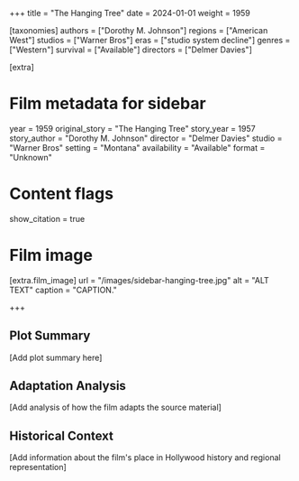 +++
title = "The Hanging Tree"
date = 2024-01-01
weight = 1959

[taxonomies]
authors = ["Dorothy M. Johnson"]
regions = ["American West"]
studios = ["Warner Bros"]
eras = ["studio system decline"]
genres = ["Western"]
survival = ["Available"]
directors = ["Delmer Davies"]

[extra]
# Film metadata for sidebar
year = 1959
original_story = "The Hanging Tree"
story_year = 1957
story_author = "Dorothy M. Johnson"
director = "Delmer Davies"
studio = "Warner Bros"
setting = "Montana"
availability = "Available"
format = "Unknown"

# Content flags
show_citation = true

# Film image
[extra.film_image]
url = "/images/sidebar-hanging-tree.jpg"
alt = "ALT TEXT"
caption = "CAPTION."

+++

## Plot Summary

[Add plot summary here]

## Adaptation Analysis

[Add analysis of how the film adapts the source material]

## Historical Context

[Add information about the film's place in Hollywood history and regional representation]